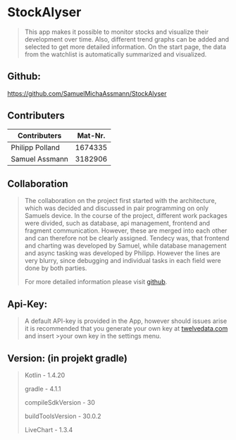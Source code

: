 # StockAlyser

>This app makes it possible to monitor stocks and visualize their development over time.
>Also, different trend graphs can be added and selected to get more detailed information. 
>On the start page, the data from the watchlist is automatically summarized and visualized.

## Github:

https://github.com/SamuelMichaAssmann/StockAlyser


## Contributers

| Contributers    | Mat-Nr. |
|-----------------|---------|
| Philipp Polland | 1674335 |
| Samuel Assmann  | 3182906 |

## Collaboration

>The collaboration on the project first started with the architecture, which was decided and discussed in pair programming on only Samuels device.
>In the course of the project, different work packages were divided, such as database, api management, frontend and fragment communication.
>However, these are merged into each other and can therefore not be clearly assigned.
>Tendecy was, that frontend and charting was developed by Samuel, while database management and async tasking was developed by Philipp.
>However the lines are very blurry, since debugging and individual tasks in each field were done by both parties.
>
>For more detailed information please visit [github](https://github.com/SamuelMichaAssmann/StockAlyser/graphs/commit-activity).

## Api-Key:

> A default API-key is provided in the App, however should issues arise it is recommended that you generate your own key at [twelvedata.com](https://twelvedata.com/) and insert >your own key in the settings menu.

## Version: (in projekt gradle)

> Kotlin - 1.4.20
>
> gradle - 4.1.1
>
> compileSdkVersion - 30
>
> buildToolsVersion - 30.0.2
>
> LiveChart - 1.3.4

